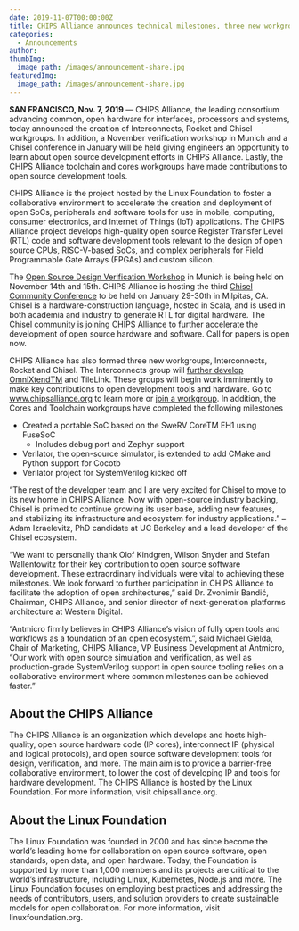 ```yaml
---
date: 2019-11-07T00:00:00Z
title: CHIPS Alliance announces technical milestones, three new workgroups including Chisel and the 3rd Chisel Community Conference
categories:
  - Announcements
author: 
thumbImg:
  image_path: /images/announcement-share.jpg
featuredImg:
  image_path: /images/announcement-share.jpg
---
```


**SAN FRANCISCO, Nov. 7, 2019** — CHIPS Alliance, the leading consortium advancing common, open hardware for interfaces, processors and systems, today announced the creation of Interconnects, Rocket and Chisel workgroups. In addition, a November verification workshop in Munich and a Chisel conference in January will be held giving engineers an opportunity to learn about open source development efforts in CHIPS Alliance. Lastly, the CHIPS Alliance toolchain and cores workgroups have made contributions to open source development tools.

CHIPS Alliance is the project hosted by the Linux Foundation to foster a collaborative environment to accelerate the creation and deployment of open SoCs, peripherals and software tools for use in mobile, computing, consumer electronics, and Internet of Things (IoT) applications. The CHIPS Alliance project develops high-quality open source Register Transfer Level (RTL) code and software development tools relevant to the design of open source CPUs, RISC-V-based SoCs, and complex peripherals for Field Programmable Gate Arrays (FPGAs) and custom silicon. 

The [Open Source Design Verification Workshop](https://chipsalliance.org/workshops-meetings/munich-workshop-2019-venue-and-agenda/) in Munich is being held on November 14th and 15th. CHIPS Alliance is hosting the third [Chisel Community Conference](https://chipsalliance.org/workshops-meetings/) to be held on January 29-30th in Milpitas, CA. Chisel is a hardware-construction language, hosted in Scala, and is used in both academia and industry to generate RTL for digital hardware. The Chisel community is joining CHIPS Alliance to further accelerate the development of open source hardware and software. Call for papers is open now.

CHIPS Alliance has also formed three new workgroups, Interconnects, Rocket and Chisel. The Interconnects group will [further develop OmniXtendTM](https://github.com/chipsalliance/omnixtend) and TileLink. These groups will begin work imminently to make key contributions to open development tools and hardware. Go to www.chipsalliance.org to learn more or [join a workgroup](https://chipsalliance.org/join/). In addition, the Cores and Toolchain workgroups have completed the following milestones

- Created a portable SoC based on the SweRV CoreTM EH1 using FuseSoC
  - Includes debug port and Zephyr support
- Verilator, the open-source simulator, is extended to add CMake and Python support for Cocotb
- Verilator project for SystemVerilog kicked off 

“The rest of the developer team and I are very excited for Chisel to move to its new home in CHIPS Alliance. Now with open-source industry backing, Chisel is primed to continue growing its user base, adding new features, and stabilizing its infrastructure and ecosystem for industry applications.” – Adam Izraelevitz, PhD candidate at UC Berkeley and a lead developer of the Chisel ecosystem.

“We want to personally thank Olof Kindgren, Wilson Snyder and Stefan Wallentowitz for their key contribution to open source software development. These extraordinary individuals were vital to achieving these milestones. We look forward to further participation in CHIPS Alliance to facilitate the adoption of open architectures,” said Dr. Zvonimir Bandić, Chairman, CHIPS Alliance, and senior director of next-generation platforms architecture at Western Digital.

“Antmicro firmly believes in CHIPS Alliance’s vision of fully open tools and workflows as a foundation of an open ecosystem.”, said Michael Gielda, Chair of Marketing, CHIPS Alliance, VP Business Development at Antmicro, “Our work with open source simulation and verification, as well as production-grade SystemVerilog support in open source tooling relies on a collaborative environment where common milestones can be achieved faster.”

## About the CHIPS Alliance

The CHIPS Alliance is an organization which develops and hosts high-quality, open source hardware code (IP cores), interconnect IP (physical and logical protocols), and open source software development tools for design, verification, and more. The main aim is to provide a barrier-free collaborative environment, to lower the cost of developing IP and tools for hardware development. The CHIPS Alliance is hosted by the Linux Foundation. For more information, visit chipsalliance.org.

## About the Linux Foundation

The Linux Foundation was founded in 2000 and has since become the world’s leading home for collaboration on open source software, open standards, open data, and open hardware. Today, the Foundation is supported by more than 1,000 members and its projects are critical to the world’s infrastructure, including Linux, Kubernetes, Node.js and more. The Linux Foundation focuses on employing best practices and addressing the needs of contributors, users, and solution providers to create sustainable models for open collaboration. For more information, visit linuxfoundation.org.